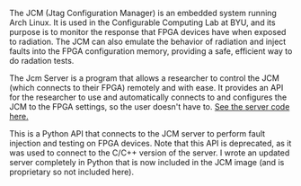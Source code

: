 The JCM (Jtag Configuration Manager) is an embedded system running Arch Linux. It is used in the Configurable Computing Lab at BYU, and its purpose is to monitor the response that FPGA devices have when exposed to radiation. The JCM can also emulate the behavior of radiation and inject faults into the FPGA configuration memory, providing a safe, efficient way to do radation tests.

The Jcm Server is a program that allows a researcher to control the JCM (which connects to their FPGA) remotely and with ease. It provides an API for the researcher to use and automatically connects to and configures the JCM to the FPGA settings, so the user doesn't have to. [See the server code here.](https://github.com/ryanwest6/Jcm_server)

This is a Python API that connects to the JCM server to perform fault injection and testing on FPGA devices. Note that this API is deprecated, as it was used to connect to the C/C++ version of the server. I wrote an updated server completely in Python that is now included in the JCM image (and is proprietary so not included here).
